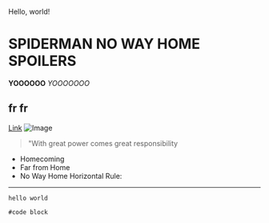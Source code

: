 Hello, world!
# SPIDERMAN NO WAY HOME SPOILERS
**YOOOOOO**
*YOOOOOOO*
## fr fr 
[Link](https://www.youtube.com/watch?v=iuOYz8zt9J4)
![Image](![image](https://user-images.githubusercontent.com/97479525/149245574-e73da095-9237-41dc-9962-93c2fe16da69.png))
> "With great power comes great responsibility
* Homecoming
* Far from Home
* No Way Home
Horizontal Rule:
---
`hello world`
```
#code block
```

